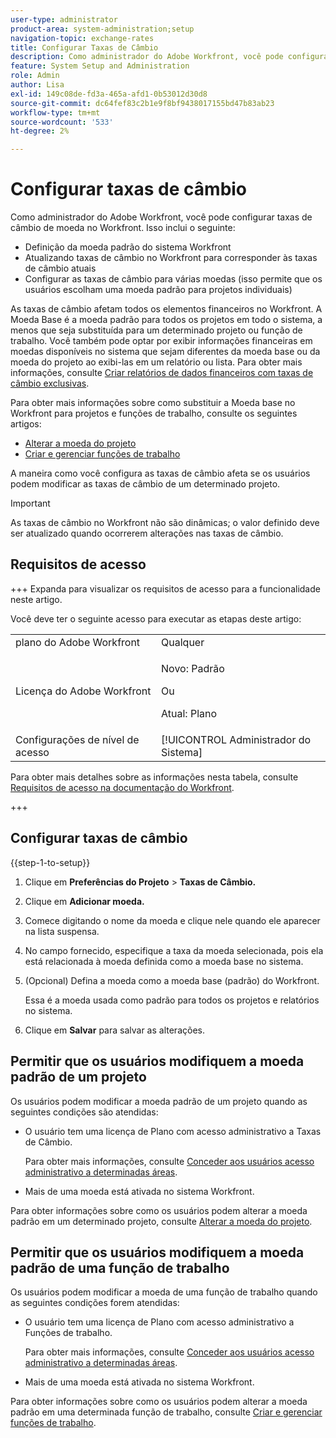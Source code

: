 ```yaml
---
user-type: administrator
product-area: system-administration;setup
navigation-topic: exchange-rates
title: Configurar Taxas de Câmbio
description: Como administrador do Adobe Workfront, você pode configurar taxas de câmbio de moeda no Workfront.
feature: System Setup and Administration
role: Admin
author: Lisa
exl-id: 149c08de-fd3a-465a-afd1-0b53012d30d8
source-git-commit: dc64fef83c2b1e9f8bf9438017155bd47b83ab23
workflow-type: tm+mt
source-wordcount: '533'
ht-degree: 2%

---
```


# Configurar taxas de câmbio

<!--
<p data-mc-conditions="QuicksilverOrClassic.Draft mode">*** DON'T DELETE, DRAFT OR HIDE THIS ARTICLE. IT IS LINKED TO THE PRODUCT, THROUGH THE CONTEXT SENSITIVE HELP LINKS. **</p>
-->

Como administrador do Adobe Workfront, você pode configurar taxas de câmbio de moeda no Workfront. Isso inclui o seguinte:

* Definição da moeda padrão do sistema Workfront
* Atualizando taxas de câmbio no Workfront para corresponder às taxas de câmbio atuais
* Configurar as taxas de câmbio para várias moedas (isso permite que os usuários escolham uma moeda padrão para projetos individuais)

As taxas de câmbio afetam todos os elementos financeiros no Workfront. A Moeda Base é a moeda padrão para todos os projetos em todo o sistema, a menos que seja substituída para um determinado projeto ou função de trabalho. Você também pode optar por exibir informações financeiras em moedas disponíveis no sistema que sejam diferentes da moeda base ou da moeda do projeto ao exibi-las em um relatório ou lista. Para obter mais informações, consulte [Criar relatórios de dados financeiros com taxas de câmbio exclusivas](../../../reports-and-dashboards/reports/creating-and-managing-reports/create-financial-data-reports-unique-exchange-rates.md).

Para obter mais informações sobre como substituir a Moeda base no Workfront para projetos e funções de trabalho, consulte os seguintes artigos:

* [Alterar a moeda do projeto](../../../manage-work/projects/project-finances/change-project-currency.md)
* [Criar e gerenciar funções de trabalho](../../../administration-and-setup/set-up-workfront/organizational-setup/create-manage-job-roles.md)

A maneira como você configura as taxas de câmbio afeta se os usuários podem modificar as taxas de câmbio de um determinado projeto.

>[!IMPORTANT]
>
>As taxas de câmbio no Workfront não são dinâmicas; o valor definido deve ser atualizado quando ocorrerem alterações nas taxas de câmbio.

## Requisitos de acesso

+++ Expanda para visualizar os requisitos de acesso para a funcionalidade neste artigo.

Você deve ter o seguinte acesso para executar as etapas deste artigo:

<table style="table-layout:auto"> 
 <col> 
 <col> 
 <tbody> 
  <tr> 
   <td role="rowheader">plano do Adobe Workfront</td> 
   <td>Qualquer</td> 
  </tr> 
  <tr> 
  <tr> 
   <td role="rowheader">Licença do Adobe Workfront</td> 
   <td><p>Novo: Padrão</p>
       <p>Ou</p>
       <p>Atual: Plano</p></td>
  </tr> 
  </tr> 
  <tr> 
   <td role="rowheader">Configurações de nível de acesso</td> 
   <td>[!UICONTROL Administrador do Sistema]</td>
  </tr> 
 </tbody> 
</table>

Para obter mais detalhes sobre as informações nesta tabela, consulte [Requisitos de acesso na documentação do Workfront](/help/quicksilver/administration-and-setup/add-users/access-levels-and-object-permissions/access-level-requirements-in-documentation.md).

+++

## Configurar taxas de câmbio

{{step-1-to-setup}}

1. Clique em **Preferências do Projeto** > **Taxas de Câmbio.**

1. Clique em **Adicionar moeda.**
1. Comece digitando o nome da moeda e clique nele quando ele aparecer na lista suspensa.

1. No campo fornecido, especifique a taxa da moeda selecionada, pois ela está relacionada à moeda definida como a moeda base no sistema.
1. (Opcional) Defina a moeda como a moeda base (padrão) do Workfront.

   Essa é a moeda usada como padrão para todos os projetos e relatórios no sistema.

1. Clique em **Salvar** para salvar as alterações.

## Permitir que os usuários modifiquem a moeda padrão de um projeto

Os usuários podem modificar a moeda padrão de um projeto quando as seguintes condições são atendidas:

* O usuário tem uma licença de Plano com acesso administrativo a Taxas de Câmbio.

  Para obter mais informações, consulte [Conceder aos usuários acesso administrativo a determinadas áreas](../../../administration-and-setup/add-users/configure-and-grant-access/grant-users-admin-access-certain-areas.md).

* Mais de uma moeda está ativada no sistema Workfront.

Para obter informações sobre como os usuários podem alterar a moeda padrão em um determinado projeto, consulte [Alterar a moeda do projeto](../../../manage-work/projects/project-finances/change-project-currency.md).

## Permitir que os usuários modifiquem a moeda padrão de uma função de trabalho

Os usuários podem modificar a moeda de uma função de trabalho quando as seguintes condições forem atendidas:

* O usuário tem uma licença de Plano com acesso administrativo a Funções de trabalho.

  Para obter mais informações, consulte [Conceder aos usuários acesso administrativo a determinadas áreas](../../../administration-and-setup/add-users/configure-and-grant-access/grant-users-admin-access-certain-areas.md).

* Mais de uma moeda está ativada no sistema Workfront.

Para obter informações sobre como os usuários podem alterar a moeda padrão em uma determinada função de trabalho, consulte [Criar e gerenciar funções de trabalho](../../../administration-and-setup/set-up-workfront/organizational-setup/create-manage-job-roles.md).
